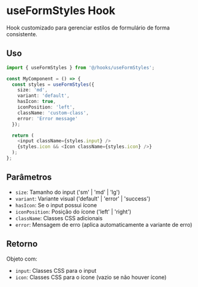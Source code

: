 # useFormStyles Hook

Hook customizado para gerenciar estilos de formulário de forma consistente.

## Uso

```typescript
import { useFormStyles } from '@/hooks/useFormStyles';

const MyComponent = () => {
  const styles = useFormStyles({
    size: 'md',
    variant: 'default',
    hasIcon: true,
    iconPosition: 'left',
    className: 'custom-class',
    error: 'Error message'
  });

  return (
    <input className={styles.input} />
    {styles.icon && <Icon className={styles.icon} />}
  );
};
```

## Parâmetros

- `size`: Tamanho do input ('sm' | 'md' | 'lg')
- `variant`: Variante visual ('default' | 'error' | 'success')
- `hasIcon`: Se o input possui ícone
- `iconPosition`: Posição do ícone ('left' | 'right')
- `className`: Classes CSS adicionais
- `error`: Mensagem de erro (aplica automaticamente a variante de erro)

## Retorno

Objeto com:
- `input`: Classes CSS para o input
- `icon`: Classes CSS para o ícone (vazio se não houver ícone)
